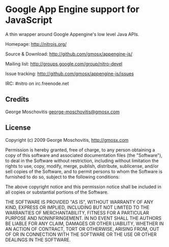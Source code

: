 Google App Engine support for JavaScript
========================================

A thin wrapper around Google Appengine's low level Java APIs.

Homepage: http://nitrojs.org/

Source & Download: http://github.com/gmosx/appengine-js/

Mailing list: http://groups.google.com/group/nitro-devel

Issue tracking: http://github.com/gmosx/appengine-js/issues

IRC: #nitro on irc.freenode.net    


Credits
-------

George Moschovitis <george-moschovitis@gmosx.com>


License
-------

Copyright (c) 2009 George Moschovitis, http://gmosx.com

Permission is hereby granted, free of charge, to any person obtaining a copy
of this software and associated documentation files (the "Software"), to
deal in the Software without restriction, including without limitation the
rights to use, copy, modify, merge, publish, distribute, sublicense, and/or
sell copies of the Software, and to permit persons to whom the Software is
furnished to do so, subject to the following conditions:

The above copyright notice and this permission notice shall be included in
all copies or substantial portions of the Software.

THE SOFTWARE IS PROVIDED "AS IS", WITHOUT WARRANTY OF ANY KIND, EXPRESS OR
IMPLIED, INCLUDING BUT NOT LIMITED TO THE WARRANTIES OF MERCHANTABILITY,
FITNESS FOR A PARTICULAR PURPOSE AND NONINFRINGEMENT. IN NO EVENT SHALL
THE AUTHORS BE LIABLE FOR ANY CLAIM, DAMAGES OR OTHER LIABILITY, WHETHER 
IN AN ACTION OF CONTRACT, TORT OR OTHERWISE, ARISING FROM, OUT OF OR IN
CONNECTION WITH THE SOFTWARE OR THE USE OR OTHER DEALINGS IN THE SOFTWARE.
